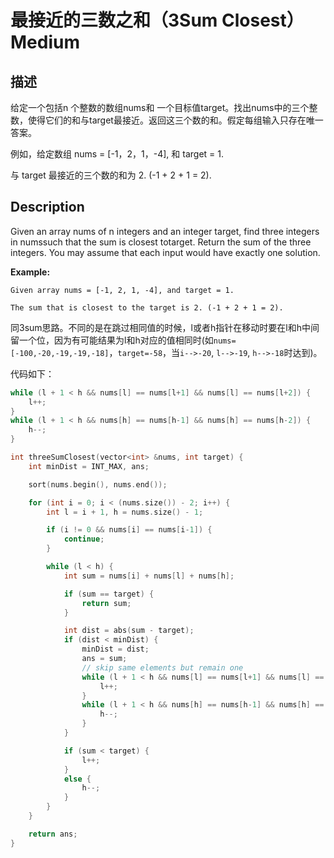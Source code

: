 # 最接近的三数之和（3Sum Closest）Medium
## 描述
给定一个包括n 个整数的数组nums和 一个目标值target。找出nums中的三个整数，使得它们的和与target最接近。返回这三个数的和。假定每组输入只存在唯一答案。

例如，给定数组 nums = [-1，2，1，-4], 和 target = 1.

与 target 最接近的三个数的和为 2. (-1 + 2 + 1 = 2).

## Description
Given an array nums of n integers and an integer target, find three integers in numssuch that the sum is closest totarget. Return the sum of the three integers. You may assume that each input would have exactly one solution.

**Example:**
```
Given array nums = [-1, 2, 1, -4], and target = 1.

The sum that is closest to the target is 2. (-1 + 2 + 1 = 2).
```


同3sum思路。不同的是在跳过相同值的时候，l或者h指针在移动时要在l和h中间留一个位，因为有可能结果为l和h对应的值相同时(如`nums=[-100,-20,-19,-19,-18]`，`target=-58`，当`i-->-20`, `l-->-19`, `h-->-18`时达到)。

代码如下：
```c++
while (l + 1 < h && nums[l] == nums[l+1] && nums[l] == nums[l+2]) {
	l++;
}
while (l + 1 < h && nums[h] == nums[h-1] && nums[h] == nums[h-2]) {
	h--;
}
```

```c++
int threeSumClosest(vector<int> &nums, int target) {
	int minDist = INT_MAX, ans;

	sort(nums.begin(), nums.end());

	for (int i = 0; i < (nums.size()) - 2; i++) {
		int l = i + 1, h = nums.size() - 1;

		if (i != 0 && nums[i] == nums[i-1]) {
			continue;
		}

		while (l < h) {
			int sum = nums[i] + nums[l] + nums[h];

			if (sum == target) {
				return sum;
			}

			int dist = abs(sum - target);
			if (dist < minDist) {
				minDist = dist;
				ans = sum;
				// skip same elements but remain one
				while (l + 1 < h && nums[l] == nums[l+1] && nums[l] == nums[l+2]) {
					l++;
				}
				while (l + 1 < h && nums[h] == nums[h-1] && nums[h] == nums[h-2]) {
					h--;
				}
			}

			if (sum < target) {
				l++;
			}
			else {
				h--;
			}
		}
	}

	return ans;
}
```